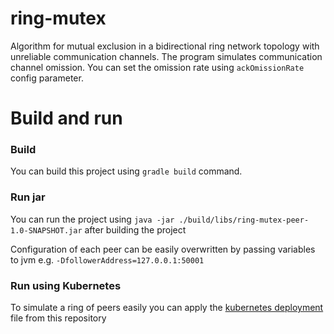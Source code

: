 # ring-mutex
Algorithm for mutual exclusion in a bidirectional ring network topology with unreliable communication channels. 
The program simulates communication channel omission. You can set the omission rate using  ```ackOmissionRate``` config parameter.

# Build and run
### Build
You can build this project using ```gradle build``` command.

### Run jar
You can run the project using ```java -jar ./build/libs/ring-mutex-peer-1.0-SNAPSHOT.jar``` after building the project

Configuration of each peer can be easily overwritten by passing variables to jvm e.g. ```-DfollowerAddress=127.0.0.1:50001```

### Run using Kubernetes
To simulate a ring of peers easily you can apply the [kubernetes deployment](./kubernetes/3-peer-ring.yaml) file from this repository
